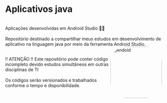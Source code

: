 # Aplicativos java 

<br>
Aplicações desenvolvidas em Android Studio 📲✨<br><br>
Repositório destinado a compartilhar meus estudos em desenvolvimento de aplicativo na linguagem java por meio da ferramenta Android Studio.

<br>
<img align="right" alt="Andoid" height="165" style="border-radius:50px;" src="https://user-images.githubusercontent.com/64109737/166066882-2d9a2755-135f-4c67-80da-09ed6140bdd4.png">
<br>

!! ATENÇÃO !! Este repositório pode conter código incompleto devido estudos simultâneos em outras disciplinas de TI <br><br>
Os códigos serão versionados e trabalhados conforme o tempo e disponibilidade.

